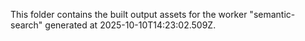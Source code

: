 This folder contains the built output assets for the worker "semantic-search" generated at 2025-10-10T14:23:02.509Z.